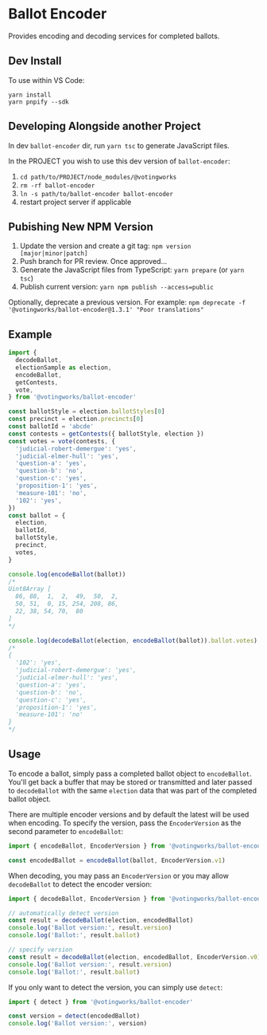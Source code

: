 # Ballot Encoder

Provides encoding and decoding services for completed ballots.

## Dev Install

To use within VS Code:

```
yarn install
yarn pnpify --sdk
```

## Developing Alongside another Project

In dev `ballot-encoder` dir, run `yarn tsc` to generate JavaScript files.

In the PROJECT you wish to use this dev version of `ballot-encoder`:

1. `cd path/to/PROJECT/node_modules/@votingworks`
2. `rm -rf ballot-encoder`
3. `ln -s path/to/ballot-encoder ballot-encoder`
4. restart project server if applicable

## Pubishing New NPM Version

1. Update the version and create a git tag: `npm version [major|minor|patch]`
2. Push branch for PR review. Once approved…
3. Generate the JavaScript files from TypeScript: `yarn prepare` (or `yarn tsc`)
4. Publish current version: `yarn npm publish --access=public`

Optionally, deprecate a previous version. For example:
`npm deprecate -f '@votingworks/ballot-encoder@1.3.1' "Poor translations"`

## Example

```ts
import {
  decodeBallot,
  electionSample as election,
  encodeBallot,
  getContests,
  vote,
} from '@votingworks/ballot-encoder'

const ballotStyle = election.ballotStyles[0]
const precinct = election.precincts[0]
const ballotId = 'abcde'
const contests = getContests({ ballotStyle, election })
const votes = vote(contests, {
  'judicial-robert-demergue': 'yes',
  'judicial-elmer-hull': 'yes',
  'question-a': 'yes',
  'question-b': 'no',
  'question-c': 'yes',
  'proposition-1': 'yes',
  'measure-101': 'no',
  '102': 'yes',
})
const ballot = {
  election,
  ballotId,
  ballotStyle,
  precinct,
  votes,
}

console.log(encodeBallot(ballot))
/*
Uint8Array [
  86, 88,  1,  2,  49,  50,  2,
  50, 51,  0, 15, 254, 208, 86,
  22, 38, 54, 70,  80
]
*/

console.log(decodeBallot(election, encodeBallot(ballot)).ballot.votes)
/*
{
  '102': 'yes',
  'judicial-robert-demergue': 'yes',
  'judicial-elmer-hull': 'yes',
  'question-a': 'yes',
  'question-b': 'no',
  'question-c': 'yes',
  'proposition-1': 'yes',
  'measure-101': 'no'
}
*/
```

## Usage

To encode a ballot, simply pass a completed ballot object to `encodeBallot`.
You'll get back a buffer that may be stored or transmitted and later passed to
`decodeBallot` with the same `election` data that was part of the completed
ballot object.

There are multiple encoder versions and by default the latest will be used when
encoding. To specify the version, pass the `EncoderVersion` as the second
parameter to `encodeBallot`:

```ts
import { encodeBallot, EncoderVersion } from '@votingworks/ballot-encoder'

const encodedBallot = encodeBallot(ballot, EncoderVersion.v1)
```

When decoding, you may pass an `EncoderVersion` or you may allow `decodeBallot`
to detect the encoder version:

```ts
import { decodeBallot, EncoderVersion } from '@votingworks/ballot-encoder'

// automatically detect version
const result = decodeBallot(election, encodedBallot)
console.log('Ballot version:', result.version)
console.log('Ballot:', result.ballot)

// specify version
const result = decodeBallot(election, encodedBallot, EncoderVersion.v0)
console.log('Ballot version:', result.version)
console.log('Ballot:', result.ballot)
```

If you only want to detect the version, you can simply use `detect`:

```ts
import { detect } from '@votingworks/ballot-encoder'

const version = detect(encodedBallot)
console.log('Ballot version:', version)
```
